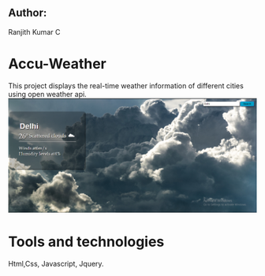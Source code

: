 ## Author:
Ranjith Kumar C
# Accu-Weather
This project displays the real-time weather information  of different cities using open weather api. 
![pic](https://github.com/ranjithckumar/Accu-Weather/blob/master/img/Screenshot%20.png)

# Tools and technologies
Html,Css, Javascript, Jquery.
